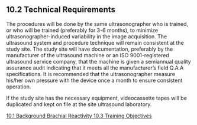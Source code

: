 ## 10.2 Technical Requirements

The procedures will be done by the same ultrasonographer who is trained, or who will be trained (preferably for 3-6 months), to minimize ultrasonographer-induced variability in the image acquisition.  The ultrasound system and procedure technique will remain consistent at the study site.  The study site will have documentation, preferably by the manufacturer of the ultrasound machine or an ISO 9001-registered ultrasound service company, that the machine is given a semiannual quality assurance audit indicating that it meets all the manufacturer’s field Q.A.A specifications.  It is recommended that the ultrasonographer measure his/her own pressure with the device once a month to ensure consistent operation.

If the study site has the necessary equipment, videocassette tapes will be duplicated and kept on file at the site ultrasound laboratory.

<div class="center">
<div class="btn-group">
  <a href=":pages_path:/manuals/brachial-reactivity/10-01-background.md" class="btn btn-default">
    <span class="glyphicon glyphicon-chevron-left"></span>
    10.1 Background
  </a>

  <a href=":pages_path:/manuals/brachial-reactivity" class="btn btn-default">
    <span class="glyphicon glyphicon-chevron-up"></span>
    Brachial Reactivity
  </a>

  <a href=":pages_path:/manuals/brachial-reactivity/10-03-training-objectives.md" class="btn btn-success">
    10.3 Training Objectives
    <span class="glyphicon glyphicon-chevron-right"></span>
  </a>
</div>
</div>
